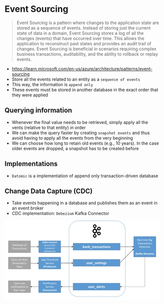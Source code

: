 # Event Sourcing

> Event Sourcing is a pattern where changes to the application state are stored as a sequence of events. Instead of storing just the current state of data in a domain, Event Sourcing stores a log of all the changes (events) that have occurred over time. This allows the application to reconstruct past states and provides an audit trail of changes. Event Sourcing is beneficial in scenarios requiring complex business transactions, auditability, and the ability to rollback or replay events.

- <https://learn.microsoft.com/en-us/azure/architecture/patterns/event-sourcing>
- Store all the events related to an entity as a `sequence of events`
- This way, the information is `append only`
- These events must be stored in another database in the exact order that they were applied

## Querying information

- Whenever the final value needs to be retrieved, simply apply all the vents (relative to that entity) in order
- We can make the query faster by creating `snapshot events` and thus avoid having to apply all the events from the very beginning
- We can choose how long to retain old events (e.g., 10 years). In the case older events are dropped, a snapshot has to be created before

## Implementations

- `Datomic` is a implementation of append only transaction-driven database

## Change Data Capture (CDC)

- Take events happening in a database and publishes them as an event in an event broker
- CDC implementation: `Debezium` Kafka Connector

![CDC](.images/event-sourcing-cdc.png)
